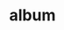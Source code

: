 ---
layout: album
resource: facebook
title: "album"
description: "masonry"
active: gallery
header-img: "img/gallery-bg.jpg"
album-title: "my 9th album"
images:
  - image_path: HQT/VayNganCS_n (3)/961197916052799_467313796_961197919386132_3276487304559818002_n.jpg
  - image_path: HQT/VayNganCS_n (3)/961198182719439_467170381_961198189386105_4167516528807211344_n.jpg
  - image_path: HQT/VayNganCS_n (3)/961901549315769_467402145_961901552649102_935292746587421536_n.jpg
  - image_path: HQT/VayNganCS_n (3)/962655649240359_467516609_962655652573692_5756823350831921714_n.jpg
  - image_path: HQT/VayNganCS_n (3)/962655649240359_470635928_984114500427807_8288101210288522258_n.jpg
  - image_path: HQT/VayNganCS_n (3)/962655649240359_470643678_984114450427812_3379267091634645655_n.jpg
  - image_path: HQT/VayNganCS_n (3)/962655649240359_470700082_984114437094480_1440027430883021957_n.jpg
  - image_path: HQT/VayNganCS_n (3)/967292552110002_468357322_967293582109899_7493798121387979729_n.jpg
  - image_path: HQT/VayNganCS_n (3)/967292572110000_468498674_967293592109898_8606017181665980755_n.jpg
  - image_path: HQT/VayNganCS_n (3)/967292602109997_468357938_967293602109897_6144633153663228158_n.jpg
  - image_path: HQT/VayNganCS_n (3)/967292622109995_468333578_967293612109896_7778277931965125192_n.jpg
  - image_path: HQT/VayNganCS_n (3)/967292655443325_468404392_967293628776561_7659359827714741419_n.jpg
  - image_path: HQT/VayNganCS_n (3)/970396191799638_468759455_970396195132971_7336422814648092486_n.jpg
  - image_path: HQT/VayNganCS_n (3)/970396285132962_468780374_970396288466295_4931224592018033674_n.jpg
  - image_path: HQT/VayNganCS_n (3)/970396345132956_468668122_970396348466289_3172645570144085282_n.jpg
  - image_path: HQT/VayNganCS_n (3)/970552021784055_468838873_970552691783988_8871290519945791683_n.jpg
  - image_path: HQT/VayNganCS_n (3)/970552058450718_464750746_946937290812195_7050778663614589288_n.jpg
  - image_path: HQT/VayNganCS_n (3)/970552058450718_468933786_970552741783983_436955044124466865_n.jpg
  - image_path: HQT/VayNganCS_n (3)/970552078450716_468943628_970552685117322_5319287561800348674_n.jpg
---